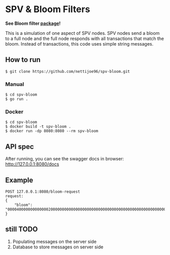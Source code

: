 # SPV & Bloom Filters
**See Bloom filter [package](https://github.com/nettijoe96/bloom)!**

This is a simulation of one aspect of SPV nodes. SPV nodes send a bloom to a full node and the full node responds with all transactions that match the bloom. Instead of transactions, this code uses simple string messages.

## How to run
`$ git clone https://github.com/nettijoe96/spv-bloom.git`
### Manual
```
$ cd spv-bloom
$ go run .
```
### Docker
```
$ cd spv-bloom
$ docker build -t spv-bloom .
$ docker run -dp 8080:8080 --rm spv-bloom
```

## API spec

After running, you can see the swagger docs in browser: http://127.0.0.1:8080/docs

## Example

```
POST 127.0.0.1:8080/bloom-request
request:
{
    "bloom": "00004000000000000020000000000000000000000000000000000000000000000000000000000000000000000000000000000000000000000000100000000000"
}
```

## still TODO
1. Populating messages on the server side
2. Database to store messages on server side
